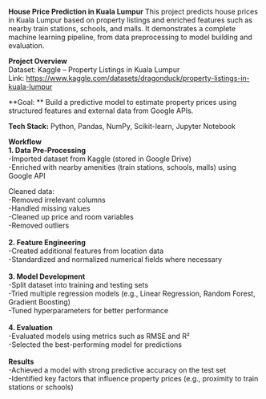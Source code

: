 **House Price Prediction in Kuala Lumpur**
This project predicts house prices in Kuala Lumpur based on property listings and enriched features such as nearby train stations, schools, and malls. It demonstrates a complete machine learning pipeline, from data preprocessing to model building and evaluation.

**Project Overview**  <br>
Dataset: Kaggle – Property Listings in Kuala Lumpur <br>
Link: https://www.kaggle.com/datasets/dragonduck/property-listings-in-kuala-lumpur

**Goal: ** Build a predictive model to estimate property prices using structured features and external data from Google APIs.

**Tech Stack:** Python, Pandas, NumPy, Scikit-learn, Jupyter Notebook

**Workflow** <br>
**1. Data Pre‑Processing** <br>
-Imported dataset from Kaggle (stored in Google Drive) <br>
-Enriched with nearby amenities (train stations, schools, malls) using Google API <br>

Cleaned data: <br>
-Removed irrelevant columns <br>
-Handled missing values <br>
-Cleaned up price and room variables <br>
-Removed outliers <br>
 <br>
**2. Feature Engineering**  <br>
-Created additional features from location data <br>
-Standardized and normalized numerical fields where necessary <br>
 <br>
**3. Model Development** <br>
-Split dataset into training and testing sets <br>
-Tried multiple regression models (e.g., Linear Regression, Random Forest, Gradient Boosting) <br>
-Tuned hyperparameters for better performance <br>
 <br>
**4. Evaluation** <br>
-Evaluated models using metrics such as RMSE and R² <br>
-Selected the best-performing model for predictions <br>
 <br>
**Results** <br>
-Achieved a model with strong predictive accuracy on the test set <br>
-Identified key factors that influence property prices (e.g., proximity to train stations or schools)

